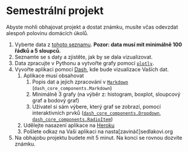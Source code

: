 # Semestrální projekt

Abyste mohli obhajovat projekt a dostat známku, musíte včas odevzdat alespoň polovinu domácích úkolů.

1. Vyberte data z [tohoto seznamu](http://vincentarelbundock.github.io/Rdatasets/datasets.html). **Pozor: data musí mít minimálně 100 řádků a 5 sloupců.**
1. Seznamte se s daty a zjistěte, jak by se dala vizualizovat.
1. Data zpracujte v Pythonu a vytvořte grafy pomocí [`plotly`](https://plot.ly/python/).
1. Vyvořte aplikaci pomocí [Dash](https://plot.ly/dash/), kde bude vizualizace Vaších dat.
    1. Aplikace musí obsahovat 
        1. Popis dat a jejich zpracování v [`Markdown`](https://plot.ly/dash/dash-core-components/markdown) (`dash_core_components.Markdown`)
        2. Minimálně 3 grafy (na výběr z: histogram, boxplot, sloupcový graf a bodový graf)
        3. Uživatel si sám výbere, který graf se zobrazí, pomocí interaktivních prvků ([`dash_core_components.Dropdown`](https://plot.ly/dash/dash-core-components/dropdown),
        [`dash_core_components.RadioItem`](https://plot.ly/dash/dash-core-components/radioitems))
    1. Udělejte nasazení aplikace na [Heroku](https://github.com/anastazie/pyladies_data/blob/master/dash_app_deployment.md)
    1. Pošlete odkaz na Vaši aplikaci na nasta[zavináč]sedlakovi.org
1. Na obhajobu projektu budete mít 5 minut. Na konci se rovnou dozvíte známku.
